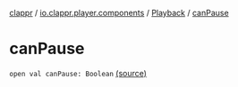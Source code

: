 [clappr](../../index.md) / [io.clappr.player.components](../index.md) / [Playback](index.md) / [canPause](.)

# canPause

`open val canPause: Boolean` [(source)](https://github.com/clappr/clappr-android/tree/dev/clappr/src/main/kotlin/io/clappr/player/components/Playback.kt#L43)